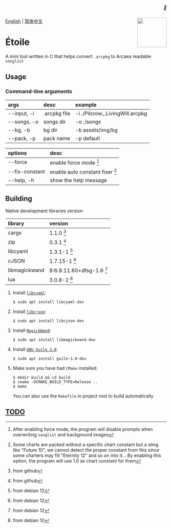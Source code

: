 <h5 align="right"> 💫 </h5>
<img width="92" height="92" src="https://arcaea.lowiro.com/img/11_icon.d91d4854.png" align="right" />

[English](./README.md) | [简体中文](./README.zh-CN.md)

# Étoile

A mini tool written in C that helps convert `.arcpkg` to Arcaea readable `songlist`

## Usage

### Command-line arguments

| args        | desc         | example                         |
|:------------|:-------------|:--------------------------------|
| --input, -i | .arcpkg file | -i ./Pilcrow_.LivingWill.arcpkg |
| --songs, -o | songs dir    | -o ./songs                      |
| --bg, -b    | bg dir       | -b assets/img/bg                |
| --pack, -p  | pack name    | -p default                      |

| options        | desc                            |
|:---------------|:--------------------------------|
| --force        | enable force mode [^1]          |
| --fix-constant | enable auto constant fixer [^2] |
| --help, -h     | show the help message           |

[^1]: After enabling force mode, the program will disable prompts when overwriting `songlist` and background images
[^2]: Some charts are packed without a specific chart constant but a sting like "Future 10", we cannot detect the proper constant from this
since some charters may fill "Eternity 12" and so on into it... By enabling this option, the program will use 1.0 as chart constant for them

## Building

Native development libraries version:

| library       | version                   |
|:--------------|:--------------------------|
| cargs         | 1.1.0 [^3]                |
| zip           | 0.3.1 [^3]                |
| libcyaml      | 1.3.1-1 [^4]              |
| cJSON         | 1.7.15-1 [^4]             |
| libmagickwand | 8:6.9.11.60+dfsg-1.6 [^4] |
| lua           | 3.0.8-2 [^4]              |

[^3]: from github
[^4]: from debian 12

1. Install [`libcyaml`](https://github.com/tlsa/libcyaml):

   ```shell
   $ sudo apt install libcyaml-dev
   ```

2. Install [`libcjson`](https://github.com/DaveGamble/cJSON/):

   ```shell
   $ sudo apt install libcjson-dev
   ```

3. Install [`MagickWand`](http://www.imagemagick.org/script/magick-wand.php):

   ```shell
   $ sudo apt install libmagickwand-dev
   ```

4. Install [`GNU Guile 3.0`](https://www.gnu.org/software/guile/):

    ```shell
   $ sudo apt install guile-3.0-dev
   ```

5. Make sure you have had `CMake` installed:

   ```shell
   $ mkdir build && cd build
   $ cmake -DCMAKE_BUILD_TYPE=Release ..
   $ make
   ```

   You can also use the `Makefile` in project root to build automatically

## [TODO](./TODO.md)